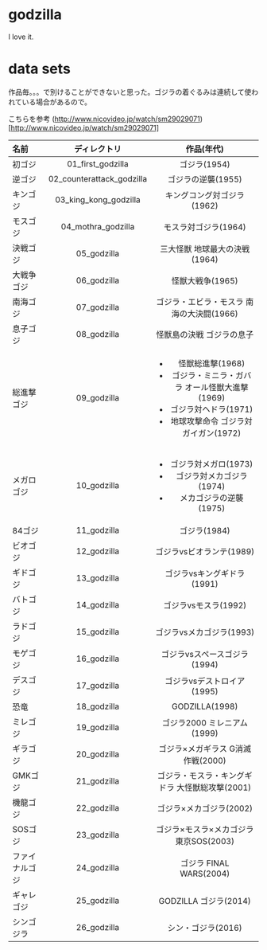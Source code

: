 # godzilla

I love it.

# data sets

作品毎。。。で別けることができないと思った。ゴジラの着ぐるみは連続して使われている場合があるので。

こちらを参考
(http://www.nicovideo.jp/watch/sm29029071)[http://www.nicovideo.jp/watch/sm29029071]

|名前|ディレクトリ|作品(年代)|
|:---|:---:|:---:|
|初ゴジ|01_first_godzilla|ゴジラ(1954)|
|逆ゴジ|02_counterattack_godzilla|ゴジラの逆襲(1955)|
|キンゴジ|03_king_kong_godzilla|キングコング対ゴジラ(1962)|
|モスゴジ|04_mothra_godzilla|モスラ対ゴジラ(1964)|
|決戦ゴジ|05_godzilla|三大怪獣 地球最大の決戦(1964)|
|大戦争ゴジ|06_godzilla|怪獣大戦争(1965)|
|南海ゴジ|07_godzilla|ゴジラ・エビラ・モスラ 南海の大決闘(1966)|
|息子ゴジ|08_godzilla|怪獣島の決戦 ゴジラの息子|
|総進撃ゴジ|09_godzilla|<ul><li>怪獣総進撃(1968)</li><li>ゴジラ・ミニラ・ガバラ オール怪獣大進撃(1969)</li><li>ゴジラ対ヘドラ(1971)</li><li>地球攻撃命令 ゴジラ対ガイガン(1972)</li></ul>|
|メガロゴジ|10_godzilla|<ul><li>ゴジラ対メガロ(1973)</li><li>ゴジラ対メカゴジラ(1974)</li><li>メカゴジラの逆襲(1975)</li></ul>|
|84ゴジ|11_godzilla|ゴジラ(1984)|
|ビオゴジ|12_godzilla|ゴジラvsビオランテ(1989)|
|ギドゴジ|13_godzilla|ゴジラvsキングギドラ(1991)|
|バトゴジ|14_godzilla|ゴジラvsモスラ(1992)|
|ラドゴジ|15_godzilla|ゴジラvsメカゴジラ(1993)|
|モゲゴジ|16_godzilla|ゴジラvsスペースゴジラ(1994)|
|デスゴジ|17_godzilla|ゴジラvsデストロイア(1995)|
|恐竜|18_godzilla|GODZILLA(1998)|
|ミレゴジ|19_godzilla|ゴジラ2000 ミレニアム(1999)|
|ギラゴジ|20_godzilla|ゴジラ×メガギラス G消滅作戦(2000)|
|GMKゴジ|21_godzilla|ゴジラ・モスラ・キングギドラ 大怪獣総攻撃(2001)|
|機龍ゴジ|22_godzilla|ゴジラ×メカゴジラ(2002)|
|SOSゴジ|23_godzilla|ゴジラ×モスラ×メカゴジラ 東京SOS(2003)|
|ファイナルゴジ|24_godzilla|ゴジラ FINAL WARS(2004)|
|ギャレゴジ|25_godzilla|GODZILLA ゴジラ(2014)|
|シンゴジラ|26_godzilla|シン・ゴジラ(2016)|
